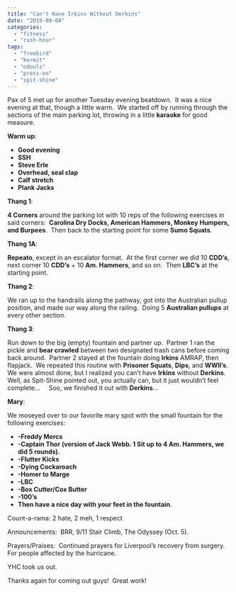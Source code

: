```yaml
---
title: "Can't Have Irkins Without Derkins"
date: "2019-09-04"
categories: 
  - "fitness"
  - "rush-hour"
tags: 
  - "freebird"
  - "kermit"
  - "odouls"
  - "press-on"
  - "spit-shine"
---
```


Pax of 5 met up for another Tuesday evening beatdown.  It was a nice evening at that, though a little warm.  We started off by running through the sections of the main parking lot, throwing in a little **karaoke** for good measure.

**Warm up**:

- **Good evening**
- **SSH**
- **Steve Erle**
- **Overhead, seal clap**
- **Calf stretch**
- **Plank Jacks**

**Thang 1**:

**4 Corners** around the parking lot with 10 reps of the following exercises in said corners:  **Carolina Dry Docks, American Hammers, Monkey Humpers, and Burpees**.  Then back to the starting point for some **Sumo Squats**.

**Thang 1A**:

**Repeato**, except in an escalator format.  At the first corner we did 10 **CDD’s**, next corner 10 **CDD’s** + 10 **Am. Hammers**, and so on.  Then **LBC’s** at the starting point.

**Thang 2**:

We ran up to the handrails along the pathway, got into the Australian pullup position, and made our way along the railing.  Doing 5 **Australian pullups** at every other section.

**Thang 3**:

Run down to the big (empty) fountain and partner up.  Partner 1 ran the pickle and **bear crawled** between two designated trash cans before coming back around.  Partner 2 stayed at the fountain doing **Irkins** AMRAP, then flapjack.  We repeated this routine with **Prisoner Squats**, **Dips**, and **WWII’s**.  We were almost done, but I realized you can’t have **Irkins** without **Derkins**.  Well, as Spit-Shine pointed out, you actually can, but it just wouldn’t feel complete…     Soo, we finished it out with **Derkins**…

**Mary**:

We moseyed over to our favorite mary spot with the small fountain for the following exercises:

- **\-Freddy Mercs**
- **\-Captain Thor (version of Jack Webb. 1 Sit up to 4 Am. Hammers, we did 5 rounds).**
- **\-Flutter Kicks**
- **\-Dying Cockaroach**
- **\-Homer to Marge**
- **\-LBC**
- **\-Box Cutter/Cox Butter**
- **\-100’s**
- **Then have a nice day with your feet in the fountain**.

Count-a-rama: 2 hate, 2 meh, 1 respect

Announcements:  BRR, 9/11 Stair Climb, The Odyssey (Oct. 5).

Prayers/Praises:  Continued prayers for Liverpool’s recovery from surgery.  For people affected by the hurricane.

YHC took us out. 

Thanks again for coming out guys!  Great work!
